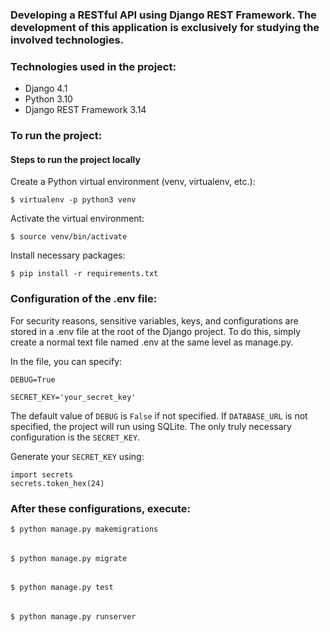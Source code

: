 ### Developing a RESTful API using Django REST Framework. The development of this application is exclusively for studying the involved technologies.

### Technologies used in the project:
  * Django 4.1
  * Python 3.10
  * Django REST Framework 3.14
  
### To run the project:
#### Steps to run the project locally

Create a Python virtual environment (venv, virtualenv, etc.):

    $ virtualenv -p python3 venv

Activate the virtual environment:

    $ source venv/bin/activate

Install necessary packages:

    $ pip install -r requirements.txt
    
   
### Configuration of the .env file:

For security reasons, sensitive variables, keys, and configurations are stored in a .env file at the root of the Django project. To do this, simply create a normal text file named .env at the same level as manage.py.

In the file, you can specify:

    DEBUG=True

    SECRET_KEY='your_secret_key'

The default value of `DEBUG` is `False` if not specified. 
If `DATABASE_URL` is not specified, the project will run using SQLite.
The only truly necessary configuration is the `SECRET_KEY`.

Generate your `SECRET_KEY` using:

    import secrets
    secrets.token_hex(24)

### After these configurations, execute:

    $ python manage.py makemigrations
######
    $ python manage.py migrate
######
    $ python manage.py test
######    
    $ python manage.py runserver
